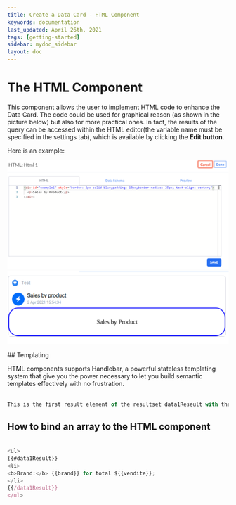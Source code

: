 ```yaml
---
title: Create a Data Card - HTML Component
keywords: documentation
last_updated: April 26th, 2021
tags: [getting-started]
sidebar: mydoc_sidebar
layout: doc
---
```

# The HTML Component
This component allows the user to implement HTML code to enhance the Data Card. 
The code could be used for graphical reason (as shown in the picture below) but also for more practical ones. 
In fact, the results of the query can be accessed within the HTML editor(the variable name must be specified in the settings tab), which is available by clicking the **Edit button**. 

Here is an example:
<p align="center">
  <img src="media/html_code.PNG"  max-width= "500px"/>
  <img src="media/result_html.PNG" />
</p>

## Templating

HTML components supports Handlebar, a powerful stateless templating system that give you the power necessary to let you build semantic templates effectively with no frustration.

```javascript f

This is the first result element of the resultset data1Reseult with the column brand:  {{#data1Result.1.brand}}
```

## How to bind an array to the HTML component

```javascript f

<ul>
{{#data1Result}}
<li>
<b>Brand:</b> {{brand}} for total ${{vendite}}; 
</li>
{{/data1Result}}
</ul>

```
